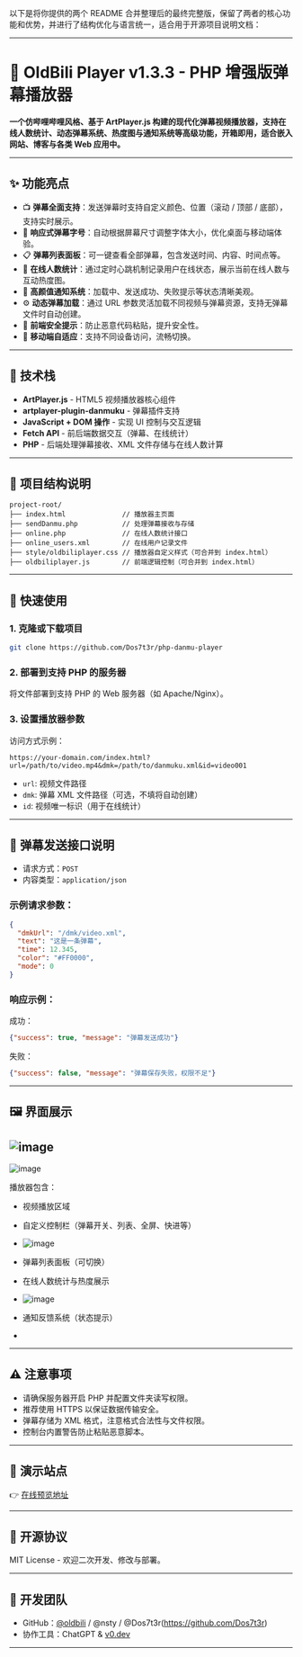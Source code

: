以下是将你提供的两个 README 合并整理后的最终完整版，保留了两者的核心功能和优势，并进行了结构优化与语言统一，适合用于开源项目说明文档：

---

# 🎥 OldBili Player v1.3.3 - PHP 增强版弹幕播放器

**一个仿哔哩哔哩风格、基于 ArtPlayer.js 构建的现代化弹幕视频播放器，支持在线人数统计、动态弹幕系统、热度图与通知系统等高级功能，开箱即用，适合嵌入网站、博客与各类 Web 应用中。**

---

## ✨ 功能亮点

- 📺 **弹幕全面支持**：发送弹幕时支持自定义颜色、位置（滚动 / 顶部 / 底部），支持实时展示。
- 🔄 **响应式弹幕字号**：自动根据屏幕尺寸调整字体大小，优化桌面与移动端体验。
- 📋 **弹幕列表面板**：可一键查看全部弹幕，包含发送时间、内容、时间点等。
- 📡 **在线人数统计**：通过定时心跳机制记录用户在线状态，展示当前在线人数与互动热度图。
- 🎨 **高颜值通知系统**：加载中、发送成功、失败提示等状态清晰美观。
- ⚙️ **动态弹幕加载**：通过 URL 参数灵活加载不同视频与弹幕资源，支持无弹幕文件时自动创建。
- 🚨 **前端安全提示**：防止恶意代码粘贴，提升安全性。
- 📱 **移动端自适应**：支持不同设备访问，流畅切换。

---

## 🔧 技术栈

- **ArtPlayer.js** - HTML5 视频播放器核心组件
- **artplayer-plugin-danmuku** - 弹幕插件支持
- **JavaScript + DOM 操作** - 实现 UI 控制与交互逻辑
- **Fetch API** - 前后端数据交互（弹幕、在线统计）
- **PHP** - 后端处理弹幕接收、XML 文件存储与在线人数计算

---

## 📁 项目结构说明

```
project-root/
├── index.html              // 播放器主页面
├── sendDanmu.php           // 处理弹幕接收与存储
├── online.php              // 在线人数统计接口
├── online_users.xml        // 在线用户记录文件
├── style/oldbiliplayer.css // 播放器自定义样式（可合并到 index.html）
├── oldbiliplayer.js        // 前端逻辑控制（可合并到 index.html）
```

---

## 🔌 快速使用

### 1. 克隆或下载项目

```bash
git clone https://github.com/Dos7t3r/php-danmu-player
```

### 2. 部署到支持 PHP 的服务器

将文件部署到支持 PHP 的 Web 服务器（如 Apache/Nginx）。

### 3. 设置播放器参数

访问方式示例：

```url
https://your-domain.com/index.html?url=/path/to/video.mp4&dmk=/path/to/danmuku.xml&id=video001
```

- `url`: 视频文件路径
- `dmk`: 弹幕 XML 文件路径（可选，不填将自动创建）
- `id`: 视频唯一标识（用于在线统计）

---

## 📮 弹幕发送接口说明

- 请求方式：`POST`
- 内容类型：`application/json`

### 示例请求参数：

```json
{
  "dmkUrl": "/dmk/video.xml",
  "text": "这是一条弹幕",
  "time": 12.345,
  "color": "#FF0000",
  "mode": 0
}
```

### 响应示例：

成功：

```json
{"success": true, "message": "弹幕发送成功"}
```

失败：

```json
{"success": false, "message": "弹幕保存失败，权限不足"}
```

---

## 🖼️ 界面展示


![image](https://github.com/user-attachments/assets/8e06707a-76c7-43f9-942e-66b8cd53c1c1)
---
![image](https://github.com/user-attachments/assets/db70cd73-3e2c-4e38-9211-e8b016f020cc)

播放器包含：

- 视频播放区域
- 自定义控制栏（弹幕开关、列表、全屏、快进等）
- ![image](https://github.com/user-attachments/assets/3db7035d-9461-4ffb-9d67-1d890fb6409a)

- 弹幕列表面板（可切换）
- 在线人数统计与热度展示
- ![image](https://github.com/user-attachments/assets/959830c0-3259-4a91-973b-08ea5bdd8932)

- 通知反馈系统（状态提示）
- 

---

## ⚠️ 注意事项

- 请确保服务器开启 PHP 并配置文件夹读写权限。
- 推荐使用 HTTPS 以保证数据传输安全。
- 弹幕存储为 XML 格式，注意格式合法性与文件权限。
- 控制台内置警告防止粘贴恶意脚本。

---

## 🧪 演示站点

👉 [在线预览地址](https://player.oldbili.fun/?url=https://limeblogs.github.io/ubc2/vid/av14224600125.mp4&dmk=https://oldbili.github.io/dmku/%E2%80%9C%E4%B8%80%E6%BC%94%E4%B8%81%E7%9C%9F_%E4%BE%BF%E5%85%A5%E6%88%8F_%E5%BE%97%E5%A4%AA%E6%B7%B1%E2%80%9D%E2%80%94%E2%80%94%E4%B8%81%E7%9C%9F%E8%83%BD%E9%87%8F%E5%8D%95%E6%9B%B2%E3%80%8A%E7%BE%A4%E4%B8%81%E3%80%8B.26554729651.xml)

---

## 📜 开源协议

MIT License - 欢迎二次开发、修改与部署。

---

## 👥 开发团队

- GitHub：[@oldbili](https://github.com/oldbili) / @nsty / @Dos7t3r(https://github.com/Dos7t3r) 
- 协作工具：ChatGPT & [v0.dev](https://v0.dev)

---

